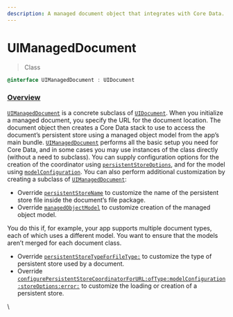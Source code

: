 ```yaml
---
description: A managed document object that integrates with Core Data.
---
```


# UIManagedDocument

> Class

```objectivec
@interface UIManagedDocument : UIDocument
```

### [Overview](https://developer.apple.com/documentation/uikit/uimanageddocument?language=objc#overview) <a href="#overview" id="overview"></a>

[`UIManagedDocument`](https://developer.apple.com/documentation/uikit/uimanageddocument?language=objc) is a concrete subclass of [`UIDocument`](https://developer.apple.com/documentation/uikit/uidocument?language=objc). When you initialize a managed document, you specify the URL for the document location. The document object then creates a Core Data stack to use to access the document’s persistent store using a managed object model from the app’s main bundle. [`UIManagedDocument`](https://developer.apple.com/documentation/uikit/uimanageddocument?language=objc) performs all the basic setup you need for Core Data, and in some cases you may use instances of the class directly (without a need to subclass). You can supply configuration options for the creation of the coordinator using [`persistentStoreOptions`](https://developer.apple.com/documentation/uikit/uimanageddocument/persistentstoreoptions?language=objc), and for the model using [`modelConfiguration`](https://developer.apple.com/documentation/uikit/uimanageddocument/modelconfiguration?language=objc). You can also perform additional customization by creating a subclass of [`UIManagedDocument`](https://developer.apple.com/documentation/uikit/uimanageddocument?language=objc):

* Override [`persistentStoreName`](https://developer.apple.com/documentation/uikit/uimanageddocument/persistentstorename?language=objc) to customize the name of the persistent store file inside the document’s file package.
* Override [`managedObjectModel`](https://developer.apple.com/documentation/uikit/uimanageddocument/managedobjectmodel?language=objc) to customize creation of the managed object model.

You do this if, for example, your app supports multiple document types, each of which uses a different model. You want to ensure that the models aren’t merged for each document class.

* Override [`persistentStoreTypeForFileType:`](https://developer.apple.com/documentation/uikit/uimanageddocument/persistentstoretype\(forfiletype:\)?language=objc) to customize the type of persistent store used by a document.
* Override [`configurePersistentStoreCoordinatorForURL:ofType:modelConfiguration:storeOptions:error:`](https://developer.apple.com/documentation/uikit/uimanageddocument/configurepersistentstorecoordinator\(for:oftype:modelconfiguration:storeoptions:\)?language=objc) to customize the loading or creation of a persistent store.

\
